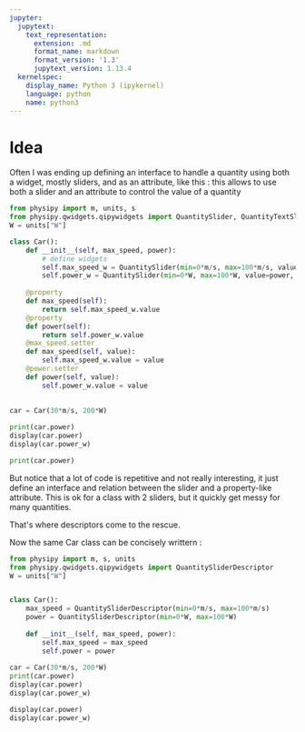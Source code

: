 ```yaml
---
jupyter:
  jupytext:
    text_representation:
      extension: .md
      format_name: markdown
      format_version: '1.3'
      jupytext_version: 1.13.4
  kernelspec:
    display_name: Python 3 (ipykernel)
    language: python
    name: python3
---
```


# Idea


Often I was ending up defining an interface to handle a quantity using both a widget, mostly sliders, and as an attribute, like this : this allows to use both a slider and an attribute to control the value of a quantity

```python
from physipy import m, units, s
from physipy.qwidgets.qipywidgets import QuantitySlider, QuantityTextSlider
W = units["W"]

class Car():
    def __init__(self, max_speed, power):
        # define widgets
        self.max_speed_w = QuantitySlider(min=0*m/s, max=100*m/s, value=max_speed, description="Max speed")
        self.power_w = QuantitySlider(min=0*W, max=100*W, value=power, description="Power")
        
    @property
    def max_speed(self):
        return self.max_speed_w.value
    @property
    def power(self):
        return self.power_w.value
    @max_speed.setter
    def max_speed(self, value):
        self.max_speed_w.value = value
    @power.setter
    def power(self, value):
        self.power_w.value = value
        
        
car = Car(30*m/s, 200*W)

print(car.power)
display(car.power)
display(car.power_w)
```

```python
print(car.power)

```

But notice that a lot of code is repetitive and not really interesting, it just define an interface and relation between the slider and a property-like attribute.
This is ok for a class with 2 sliders, but it quickly get messy for many quantities. 


That's where descriptors come to the rescue.


Now the same Car class can be concisely writtern : 

```python
from physipy import m, s, units
from physipy.qwidgets.qipywidgets import QuantitySliderDescriptor
W = units["W"]


class Car():
    max_speed = QuantitySliderDescriptor(min=0*m/s, max=100*m/s)
    power = QuantitySliderDescriptor(min=0*W, max=100*W)
    
    def __init__(self, max_speed, power):
        self.max_speed = max_speed
        self.power = power
        
car = Car(30*m/s, 200*W)
print(car.power)
display(car.power)
display(car.power_w)
```

```python
display(car.power)
display(car.power_w)
```

```python

```
